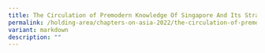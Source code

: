 ```yaml
---
title: The Circulation of Premodern Knowledge Of Singapore And Its Straits Before 1819
permalink: /holding-area/chapters-on-asia-2022/the-circulation-of-premodern-knowledge-of-singapore/
variant: markdown
description: ""
---
```

